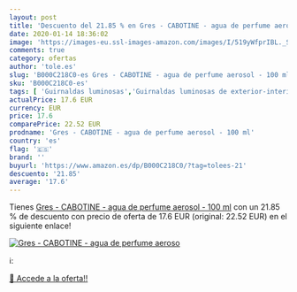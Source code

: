 ```yaml
---
layout: post
title: 'Descuento del 21.85 % en Gres - CABOTINE - agua de perfume aeroso'
date: 2020-01-14 18:36:02
image: 'https://images-eu.ssl-images-amazon.com/images/I/519yWfprIBL._SL400_.jpg'
comments: true
category: ofertas
author: 'tole.es'
slug: 'B000C218C0-es Gres - CABOTINE - agua de perfume aerosol - 100 ml'
sku: 'B000C218C0-es'
tags: [ 'Guirnaldas luminosas','Guirnaldas luminosas de exterior-interior','Iluminación','agua','de','perfume', ]
actualPrice: 17.6 EUR
currency: EUR
price: 17.6
comparePrice: 22.52 EUR
prodname: 'Gres - CABOTINE - agua de perfume aerosol - 100 ml'
country: 'es'
flag: '🇪🇸'
brand: ''
buyurl: 'https://www.amazon.es/dp/B000C218C0/?tag=tolees-21'
descuento: '21.85'
average: '17.6'
---
```


Tienes [Gres - CABOTINE - agua de perfume aerosol - 100 ml](https://www.amazon.es/dp/B000C218C0/?tag=tolees-21) con un 21.85 % de descuento con precio de oferta de 17.6 EUR (original: 22.52 EUR) en el siguiente enlace!

[![Gres - CABOTINE - agua de perfume aeroso](https://images-eu.ssl-images-amazon.com/images/I/519yWfprIBL._SL400_.jpg)](https://www.amazon.es/dp/B000C218C0/?tag=tolees-21)

ℹ️:


[🛒 Accede a la oferta!!](https://www.amazon.es/dp/B000C218C0/?tag=tolees-21)
